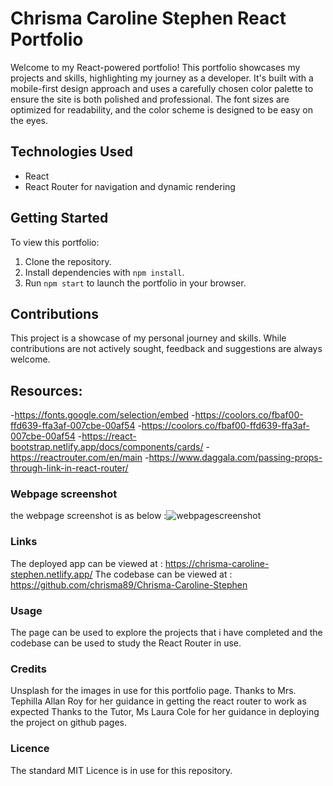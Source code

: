 # Chrisma Caroline Stephen React Portfolio
Welcome to my React-powered portfolio! This portfolio showcases my projects and skills, highlighting my journey as a developer. It's built with a mobile-first design approach and uses a carefully chosen color palette to ensure the site is both polished and professional. The font sizes are optimized for readability, and the color scheme is designed to be easy on the eyes.

## Technologies Used

- React
- React Router for navigation and dynamic rendering


## Getting Started

To view this portfolio:

1. Clone the repository.
2. Install dependencies with `npm install`.
3. Run `npm start` to launch the portfolio in your browser.

## Contributions

This project is a showcase of my personal journey and skills. While contributions are not actively sought, feedback and suggestions are always welcome.


## Resources:
-https://fonts.google.com/selection/embed
-https://coolors.co/fbaf00-ffd639-ffa3af-007cbe-00af54
-https://coolors.co/fbaf00-ffd639-ffa3af-007cbe-00af54
-https://react-bootstrap.netlify.app/docs/components/cards/
-https://reactrouter.com/en/main
-https://www.daggala.com/passing-props-through-link-in-react-router/


### Webpage screenshot
the webpage screenshot is as below :![webpagescreenshot](./public/images/newscreenshot.jpeg)


### Links
The deployed app can be viewed at : https://chrisma-caroline-stephen.netlify.app/
The codebase can be viewed at : https://github.com/chrisma89/Chrisma-Caroline-Stephen



### Usage

The page can be used to explore the projects that i have completed and the codebase can be used to study the React Router in use.

### Credits

Unsplash for the images in use for this portfolio page.
Thanks to Mrs. Tephilla Allan Roy for her guidance in getting the react router to work as expected
Thanks to the Tutor, Ms Laura Cole for her guidance in deploying the project on github pages.

### Licence

The standard MIT Licence is in use for this repository.